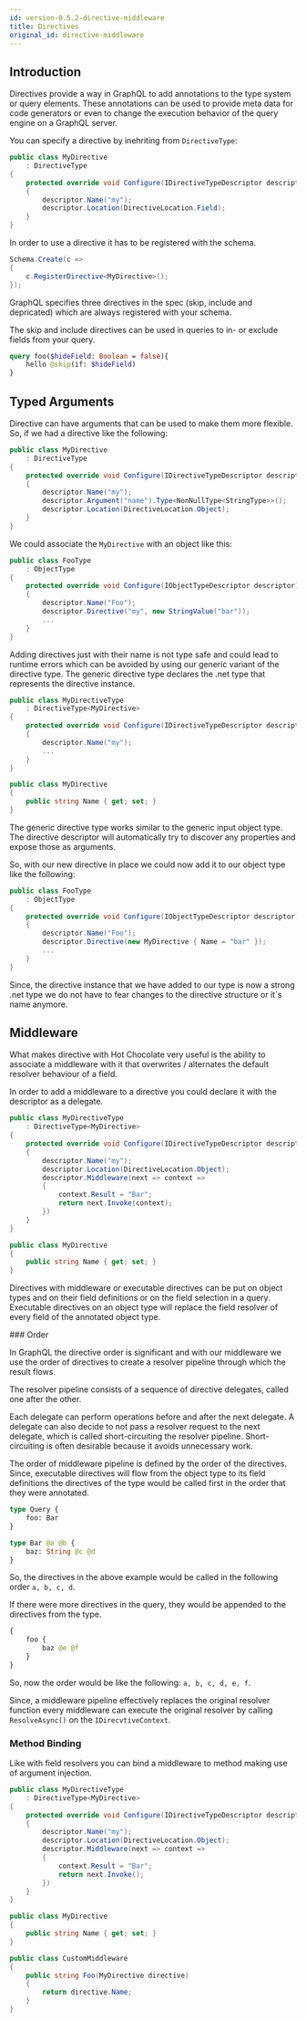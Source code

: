 ```yaml
---
id: version-0.5.2-directive-middleware
title: Directives
original_id: directive-middleware
---
```


## Introduction

Directives provide a way in GraphQL to add annotations to the type system or query elements. These annotations can be used to provide meta data for code generators or even to change the execution behavior of the query engine on a GraphQL server.

You can specify a directive by inehriting from `DirectiveType`:

```csharp
public class MyDirective
    : DirectiveType
{
    protected override void Configure(IDirectiveTypeDescriptor descriptor)
    {
        descriptor.Name("my");
        descriptor.Location(DirectiveLocation.Field);
    }
}
```

In order to use a directive it has to be registered with the schema.

```csharp
Schema.Create(c => 
{
    c.RegisterDirective<MyDirective>();
});
```

GraphQL specifies three directives in the spec (skip, include and depricated) which are always registered with your schema.

The skip and include directives can be used in queries to in- or exclude fields from your query.

```graphql
query foo($hideField: Boolean = false){
    hello @skip(if: $hideField)
}
```

## Typed Arguments

Directive can have arguments that can be used to make them more flexible. So, if we had a directive like the following:

```csharp
public class MyDirective
    : DirectiveType
{
    protected override void Configure(IDirectiveTypeDescriptor descriptor)
    {
        descriptor.Name("my");
        descriptor.Argument("name").Type<NonNullType<StringType>>();
        descriptor.Location(DirectiveLocation.Object);
    }
}
```

We could associate the `MyDirective` with an object like this:

```csharp
public class FooType
    : ObjectType
{
    protected override void Configure(IObjectTypeDescriptor descriptor)
    {
        descriptor.Name("Foo");
        descriptor.Directive("my", new StringValue("bar"));
        ...
    }
}
```

Adding directives just with their name is not type safe and could lead to runtime errors which can be avoided by using our generic variant of the directive type. The generic directive type declares the .net type that represents the directive instance.

```csharp
public class MyDirectiveType
    : DirectiveType<MyDirective>
{
    protected override void Configure(IDirectiveTypeDescriptor descriptor)
    {
        descriptor.Name("my");
        ...
    }
}

public class MyDirective
{
    public string Name { get; set; }
}
```

The generic directive type works similar to the generic input object type. The directive descriptor will automatically try to discover any properties and expose those as arguments.

So, with our new directive in place we could now add it to our object type like the following:

```csharp
public class FooType
    : ObjectType
{
    protected override void Configure(IObjectTypeDescriptor descriptor)
    {
        descriptor.Name("Foo");
        descriptor.Directive(new MyDirective { Name = "bar" });
        ...
    }
}
```

Since, the directive instance that we have added to our type is now a strong .net type we do not have to fear changes to the directive structure or it`s name anymore.

## Middleware

What makes directive with Hot Chocolate very useful is the ability to associate a middleware with it that overwrites / alternates the default resolver behaviour of a field.

In order to add a middleware to a directive you could declare it with the descriptor as a delegate.

```csharp
public class MyDirectiveType
    : DirectiveType<MyDirective>
{
    protected override void Configure(IDirectiveTypeDescriptor descriptor)
    {
        descriptor.Name("my");
        descriptor.Location(DirectiveLocation.Object);
        descriptor.Middleware(next => context =>
        {
            context.Result = "Bar";
            return next.Invoke(context);
        })
    }
}

public class MyDirective
{
    public string Name { get; set; }
}
```

Directives with middleware or executable directives can be put on object types and on their field definitions or on the field selection in a query. Executable directives on an object type will replace the field resolver of every field of the annotated object type.

### Order

In GraphQL the directive order is significant and with our middleware we use the order of directives to create a resolver pipeline through which the result flows.

The resolver pipeline consists of a sequence of directive delegates, called one after the other.

Each delegate can perform operations before and after the next delegate. A delegate can also decide to not pass a resolver request to the next delegate, which is called short-circuiting the resolver pipeline. Short-circuiting is often desirable because it avoids unnecessary work.

The order of middleware pipeline is defined by the order of the directives. Since, executable directives will flow from the object type to its field definitions the directives of the type would be called first in the order that they were annotated.

```graphql
type Query {
    foo: Bar
}

type Bar @a @b {
    baz: String @c @d
}
```

So, the directives in the above example would be called in the following order `a, b, c, d`.

If there were more directives in the query, they would be appended to the directives from the type.

```graphql
{
    foo {
        baz @e @f
    }
}
```

So, now the order would be like the following: `a, b, c, d, e, f`.

Since, a middleware pipeline effectively replaces the original resolver function every middleware can execute the original resolver by calling `ResolveAsync()` on the `IDirecvtiveContext`.

### Method Binding

Like with field resolvers you can bind a middleware to method making use of argument injection.

```csharp
public class MyDirectiveType
    : DirectiveType<MyDirective>
{
    protected override void Configure(IDirectiveTypeDescriptor descriptor)
    {
        descriptor.Name("my");
        descriptor.Location(DirectiveLocation.Object);
        descriptor.Middleware(next => context =>
        {
            context.Result = "Bar";
            return next.Invoke();
        })
    }
}

public class MyDirective
{
    public string Name { get; set; }
}

public class CustomMiddleware
{
    public string Foo(MyDirective directive)
    {
        return directive.Name;
    }
}
```
